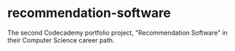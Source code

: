 # recommendation-software
The second Codecademy portfolio project, "Recommendation Software" in their Computer Science career path.
